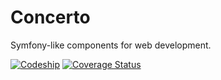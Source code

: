 Concerto
========
Symfony-like components for web development.

[![Codeship](https://codeship.com/projects/55255)](https://codeship.com/projects/55255/status?branch=develop)
[![Coverage Status](https://coveralls.io/repos/palra/concerto/badge.png?branch=develop)](https://coveralls.io/r/palra/concerto?branch=develop)

